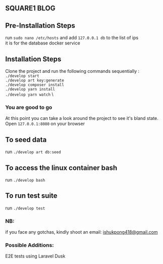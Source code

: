 ## SQUARE1 BLOG

## Pre-Installation Steps
run `sudo nano /etc/hosts` and add
`127.0.0.1 db` to the  list of ips \
it is for the database docker service

## Installation Steps

Clone the project and run the following commands sequentially : \
`./develop start` \
`./develop art key:generate` \
`./develop composer install` \
`./develop yarn install` \
`./develop yarn watch` \

### You are good to go

At this point you can take a look around the project to see it's bland state. \
Open `127.0.0.1:8080` on your browser

## To seed data
run `./develop art db:seed`

## To access the linux container bash
run `./develop bash`

## To run test suite
run `./develop test`


### NB: 
if you face any gotchas, kindly shoot an email: ishukpong418@gmail.com

### Possible Additions: 
E2E tests using Laravel Dusk
